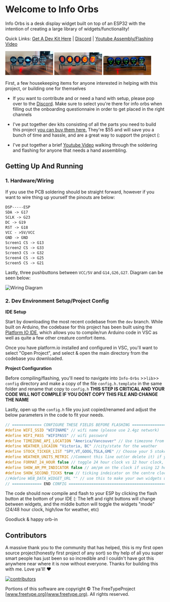 
# Welcome to Info Orbs

Info Orbs is a desk display widget built on top of an ESP32 with the intention of creating a large library of widgets/functionality!

Quick Links:
[Get A Dev Kit Here](https://brett.tech/collections/electronics-projects/products/info-orbs-full-dev-kit) |
[Discord](https://link.brett.tech/discord) |
[Youtube Assembly/Flashing Video](https://link.brett.tech/orbsYT)

<p>
    <img src="references/weather.png" alt="Weather Widget" style="width:30%;">
    <img src="references/time.png" alt="Clock Widget" style="width: 30%;">
    <img src="references/stocks.png" alt="Stock Widget" style="width: 30%;">
</p>

First, a few housekeeping items for anyone interested in helping with this project, or building one for themselves

- If you want to contribute and or need a hand with setup, please pop over to the [Discord](https://link.brett.tech/discord). Make sure to select you're there for info orbs when filling out the onboarding questionnaire in order to get placed in the right channels

- I've put together dev kits consisting of all the parts you need to build this project [you can buy them here.](https://brett.tech/collections/electronics-projects/products/info-orbs-full-dev-kit)  They're $55 and will save you a bunch of time and hassle, and are a great way to support the project (:

- I've put together a brief [Youtube Video](https://link.brett.tech/orbsYT) walking through the soldering and flashing for anyone that needs a hand assembling.

## Getting Up And Running

### 1. Hardware/Wiring
If you use the PCB soldering should be straight forward, however if you want to wire thing up yourself the pinouts are below:

```text
DSP-----ESP
SDA -> G17
SCLK -> G23
DC -> G19
RST -> G18
VCC - >5V/VCC
GND -> GND
Screen1 CS -> G13
Screen2 CS -> G33
Screen3 CS -> G32
Screen4 CS -> G25
Screen5 CS -> G21
```

Lastly, three pushbuttons between `VCC/5V` and `G14,G26,G27`. Diagram can be seen below:

![Wiring Diagram](references/wiringDiag.png)


### 2. Dev Environment Setup/Project Config

**IDE Setup**

Start by downloading the most recent codebase from the `dev` branch.
While built on Arduino, the codebase for this project has been built using the  [Platform IO IDE](https://platformio.org/), which allows you to compile/run Arduino code in VSC as well as quite a few other creature comfort items.

Once you have platform.io installed and configured in VSC, you'll want to select "Open Project", and select & open the main directory from the codebase you downloaded.

**Project Configuration**

Before compiling/flashing, you'll need to navigate into `Info-Orbs` >>` lib `>> `config` directory and make a copy of the file `config.h.template` in the same folder and rename that copy to `config.h` **THIS STEP IS CRITICAL AND YOUR CODE WILL NOT COMPILE IF YOU DONT COPY THIS FILE AND CHANGE THE NAME**

Lastly, open up the `config.h` file you just copied/renamed and adjust the below parameters in the code to fit your needs.

```c
// ============= CONFIGURE THESE FIELDS BEFORE FLASHING ====================================================
#define WIFI_SSID "WIFINAME" // wifi name (please use 2.4gz network)
#define WIFI_PASS "WIFIPASS" // wifi password
#define TIMEZONE_API_LOCATION "America/Vancouver" // Use timezone from this list: https://timezonedb.com/time-zones
#define WEATHER_LOCAION "Victoria, BC" //city/state for the weather
#define STOCK_TICKER_LIST "SPY,VT,GOOG,TSLA,GME" // Choose your 5 stokcs to display on the stock tracker
#define WEATHER_UNITS_METRIC //Comment this line out(or delete it) if you want imperial units for the weather
#define FORMAT_24_HOUR false // toggle 24 hour clock vs 12 hour clock, chnage between true/false
#define SHOW_AM_PM_INDICATOR false // am/pm on the clock if using 12 hour
#define SHOW_SECOND_TICKS true // ticking indeicator on the centre clock
//#define WEB_DATA_WIDGET_URL "" // use this to make your own widgets using an API/Webdata source
// ============= END CONFIG ==============================================================================
```

The code should now compile and flash to your ESP by clicking the flash button at the bottom of your IDE (:
The left and right buttons will change between widgets, and the middle button will toggle the widgets "mode"(24/48 hour clock, high/low for weather, etc)

Goodluck & happy orb-in


## Contributors
A massive thank you to the community that has helped, this is my first open source project(honestly first project of any sort) so thy help of all you super smart people has just been so so incredible and I couldn't have got this anywhere near where it is now without everyone. Thanks for building this with me. Love ya'll! ♥️

[![contributors](https://contrib.rocks/image?repo=brett-dot-tech/info-orbs)](https://github.com/brett-dot-tech/info-orbs/graphs/contributors)

Portions of this software are copyright © The FreeTypeProject [www.freetype.org](www.freetype.org). All rights reserved.